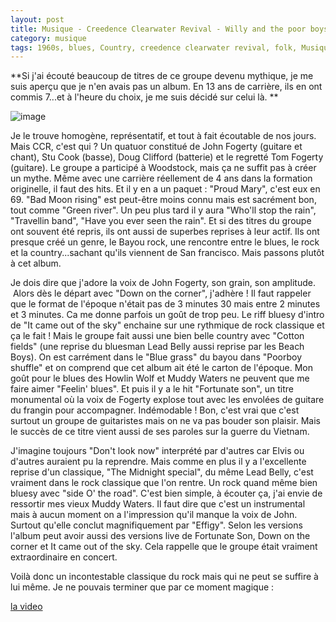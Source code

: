 ```yaml
---
layout: post
title: Musique - Creedence Clearwater Revival - Willy and the poor boys (1969)
category: musique
tags: 1960s, blues, Country, creedence clearwater revival, folk, Musique, Pop, Rock
---
```

**Si j'ai écouté beaucoup de titres de ce groupe devenu mythique, je me suis aperçu que je n'en avais pas un album. En 13 ans de carrière, ils en ont commis 7...et à l'heure du choix, je me suis décidé sur celui là. **

![image](https://cheziceman.files.wordpress.com/2018/11/ccrwilly.jpg)

Je le trouve homogène, représentatif, et tout à fait écoutable de nos jours. Mais CCR, c'est qui ? Un quatuor constitué de John Fogerty (guitare et chant), Stu Cook (basse), Doug Clifford (batterie) et le regretté Tom Fogerty (guitare). Le groupe a participé à Woodstock, mais ça ne suffit pas à créer un mythe. Même avec une carrière réellement de 4 ans dans la formation originelle, il faut des hits. Et il y en a un paquet : "Proud Mary", c'est eux en 69. "Bad Moon rising" est peut-être moins connu mais est sacrément bon, tout comme "Green river". Un peu plus tard il y aura "Who'll stop the rain", "Travellin band", "Have you ever seen the rain". Et si des titres du groupe ont souvent été repris, ils ont aussi de superbes reprises à leur actif. Ils ont presque créé un genre, le Bayou rock, une rencontre entre le blues, le rock et la country...sachant qu'ils viennent de San francisco. Mais passons plutôt à cet album. 

Je dois dire que j'adore la voix de John Fogerty, son grain, son amplitude.  Alors dès le départ avec "Down on the corner", j'adhère ! Il faut rappeler que le format de l'époque n'était pas de 3 minutes 30 mais entre 2 minutes et 3 minutes. Ca me donne parfois un goût de trop peu. Le riff bluesy d'intro de "It came out of the sky" enchaine sur une rythmique de rock classique et ça le fait ! Mais le groupe fait aussi une bien belle country avec "Cotton fields" (une reprise du bluesman Lead Belly aussi reprise par les Beach Boys). On est carrément dans le "Blue grass" du bayou dans "Poorboy shuffle" et on comprend que cet album ait été le carton de l'époque. Mon goût pour le blues des Howlin Wolf et Muddy Waters ne peuvent que me faire aimer "Feelin' blues". Et puis il y a le hit "Fortunate son", un titre monumental où la voix de Fogerty explose tout avec les envolées de guitare du frangin pour accompagner. Indémodable ! Bon, c'est vrai que c'est surtout un groupe de guitaristes mais on ne va pas bouder son plaisir. Mais le succès de ce titre vient aussi de ses paroles sur la guerre du Vietnam. 

J'imagine toujours "Don't look now" interprété par d'autres car Elvis ou d'autres auraient pu la reprendre. Mais comme en plus il y a l'excellente reprise d'un classique, "The Midnight special", du même Lead Belly, c'est vraiment dans le rock classique que l'on rentre. Un rock quand même bien bluesy avec "side O' the road". C'est bien simple, à écouter ça, j'ai envie de ressortir mes vieux Muddy Waters. Il faut dire que c'est un instrumental mais à aucun moment on a l'impression qu'il manque la voix de John. Surtout qu'elle conclut magnifiquement par "Effigy". Selon les versions l'album peut avoir aussi des versions live de Fortunate Son, Down on the corner et It came out of the sky. Cela rappelle que le groupe était vraiment extraordinaire en concert. 

Voilà donc un incontestable classique du rock mais qui ne peut se suffire à lui même. Je ne pouvais terminer que par ce moment magique : 

[la video](https://www.youtube.com/watch?v=f33qUqdZapw)


